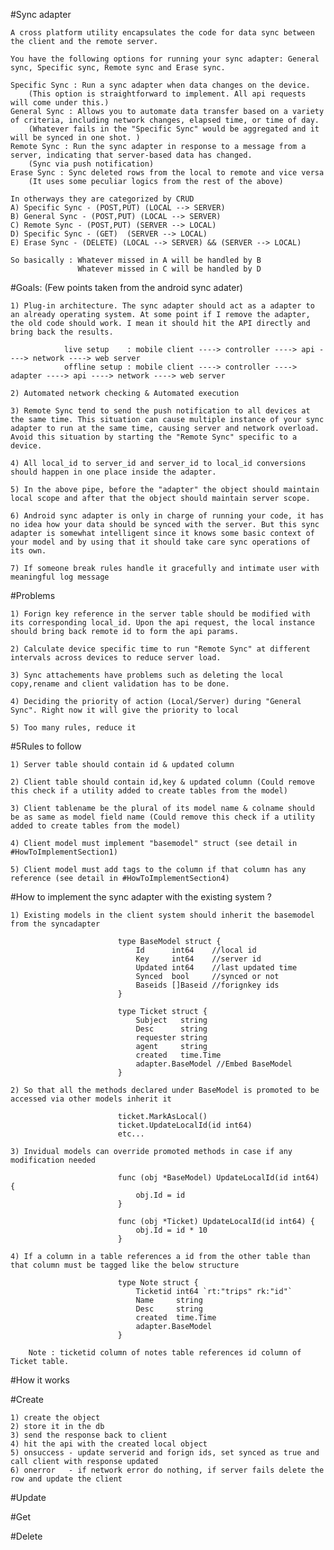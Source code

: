 
#Sync adapter

    A cross platform utility encapsulates the code for data sync between the client and the remote server.

    You have the following options for running your sync adapter: General sync, Specific sync, Remote sync and Erase sync.
    
    Specific Sync : Run a sync adapter when data changes on the device.
        (This option is straightforward to implement. All api requests will come under this.)
    General Sync : Allows you to automate data transfer based on a variety of criteria, including network changes, elapsed time, or time of day.
        (Whatever fails in the "Specific Sync" would be aggregated and it will be synced in one shot. )
    Remote Sync : Run the sync adapter in response to a message from a server, indicating that server-based data has changed.
        (Sync via push notification)
    Erase Sync : Sync deleted rows from the local to remote and vice versa 
        (It uses some peculiar logics from the rest of the above)
        
    In otherways they are categorized by CRUD
    A) Specific Sync - (POST,PUT) (LOCAL --> SERVER)
    B) General Sync - (POST,PUT) (LOCAL --> SERVER)
    C) Remote Sync - (POST,PUT) (SERVER --> LOCAL)
    D) Specific Sync - (GET)  (SERVER --> LOCAL)
    E) Erase Sync - (DELETE) (LOCAL --> SERVER) && (SERVER --> LOCAL)

    So basically : Whatever missed in A will be handled by B
                   Whatever missed in C will be handled by D
    
#Goals: (Few points taken from the android sync adater)
    
    1) Plug-in architecture. The sync adapter should act as a adapter to an already operating system. At some point if I remove the adapter, the old code should work. I mean it should hit the API directly and bring back the results.
 
                live setup    : mobile client ----> controller ----> api ----> network ----> web server
                offline setup : mobile client ----> controller ----> adapter ----> api ----> network ----> web server

    2) Automated network checking & Automated execution

    3) Remote Sync tend to send the push notification to all devices at the same time. This situation can cause multiple instance of your sync adapter to run at the same time, causing server and network overload. Avoid this situation by starting the "Remote Sync" specific to a device.
    
    4) All local_id to server_id and server_id to local_id conversions should happen in one place inside the adapter.
    
    5) In the above pipe, before the "adapter" the object should maintain local scope and after that the object should maintain server scope.

    6) Android sync adapter is only in charge of running your code, it has no idea how your data should be synced with the server. But this sync adapter is somewhat intelligent since it knows some basic context of your model and by using that it should take care sync operations of its own.

    7) If someone break rules handle it gracefully and intimate user with meaningful log message 
    
                
#Problems

    1) Forign key reference in the server table should be modified with its corresponding local_id. Upon the api request, the local instance should bring back remote id to form the api params.
        
    2) Calculate device specific time to run "Remote Sync" at different intervals across devices to reduce server load.

    3) Sync attachements have problems such as deleting the local copy,rename and client validation has to be done. 

    4) Deciding the priority of action (Local/Server) during "General Sync". Right now it will give the priority to local

    5) Too many rules, reduce it


#5Rules to follow

    1) Server table should contain id & updated column

    2) Client table should contain id,key & updated column (Could remove this check if a utility added to create tables from the model)

    3) Client tablename be the plural of its model name & colname should be as same as model field name (Could remove this check if a utility added to create tables from the model)

    4) Client model must implement "basemodel" struct (see detail in #HowToImplementSection1)

    5) Client model must add tags to the column if that column has any reference (see detail in #HowToImplementSection4)

                    
#How to implement the sync adapter with the existing system ?
 
    1) Existing models in the client system should inherit the basemodel from the syncadapter
 
                            type BaseModel struct {
                            	Id      int64    //local id
                            	Key     int64    //server id
                            	Updated int64    //last updated time
                            	Synced  bool     //synced or not
                            	Baseids []Baseid //forignkey ids
                            }
                            
                            type Ticket struct {
                            	Subject   string
                            	Desc      string
                            	requester string
                            	agent     string
                            	created   time.Time
                            	adapter.BaseModel //Embed BaseModel
                            }
                            
    2) So that all the methods declared under BaseModel is promoted to be accessed via other models inherit it
 
                            ticket.MarkAsLocal()
                            ticket.UpdateLocalId(id int64)
                            etc...
                            
    3) Invidual models can override promoted methods in case if any modification needed
                            
                            func (obj *BaseModel) UpdateLocalId(id int64) {
                            	obj.Id = id
                            }
                            
                            func (obj *Ticket) UpdateLocalId(id int64) {
                            	obj.Id = id * 10
                            }

    4) If a column in a table references a id from the other table than that column must be tagged like the below structure 
    
                            type Note struct {
                                Ticketid int64 `rt:"trips" rk:"id"`
                                Name     string
                                Desc     string
                                created  time.Time
                                adapter.BaseModel
                            }
                            
        Note : ticketid column of notes table references id column of Ticket table. 
    
#How it works 

#Create

    1) create the object
    2) store it in the db
    3) send the response back to client
    4) hit the api with the created local object
    5) onsuccess - update serverid and forign ids, set synced as true and call client with response updated 
    6) onerror   - if network error do nothing, if server fails delete the row and update the client

#Update

#Get

#Delete


